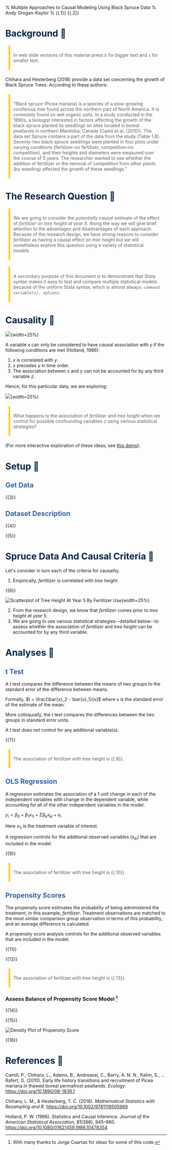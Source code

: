 % Multiple Approaches to Causal Modeling Using Black Spruce Data
% Andy Grogan-Kaylor
% {{.1}} {{.2}}

# Background 🌲

<style>h1 {color: #00274C;} h2 {color: #2F65A7;} blockquote {border-left: 5px solid #ffcb05; margin: 1.5em 10px; padding: 0.5em 10px;}</style>

> In web slide versions of this material press `b` for bigger text and `s` for smaller text.

Chihara and Hesterberg (2018) provide a data set concerning the growth of Black Spruce Trees. According to these authors: 

> "Black spruce (Picea mariana) is a species of a slow-growing coniferous tree found across the northern part of North America. It is commonly found on wet organic soils. In a study conducted in the 1990s, a biologist interested in factors affecting the growth of the black spruce planted its seedlings on sites located in boreal peatlands in northern Manitoba, Canada (Camil et al. (2010)). The data set Spruce contains a part of the data from the study (Table 1.8). Seventy-two black spruce seedlings were planted in four plots under varying conditions (fertilizer–no fertilizer, competition–no competition), and their heights and diameters were measured over the course of 5 years. The researcher wanted to see whether the addition of fertilizer or the removal of competition from other plants (by weeding) affected the growth of these seedlings."

# The Research Question 🌲

> We are going to consider the *potentially causal* estimate of the effect of *fertilizer* on *tree height at year 5*. Along the way we will give brief attention to the advantages and disadvantages of each approach. Because of the research design, we have strong reasons to consider *fertilizer* as having a causal effect on *tree height* but we will nonetheless explore this question using a variety of statistical models.

> A secondary purpose of this document is to demonstrate that Stata syntax makes it easy to test and compare multiple statistical models because of the uniform Stata syntax, which is almost always: `command variable(s), options`.

# Causality 🌲

![](causality.png){width=25%}

A variable $x$ can only be considered to have *causal* association with $y$ if the following conditions are met (Holland, 1986):

1. $x$ is correlated with $y$.
2. $x$ precedes $y$ in time order.
3. The association between $x$ and $y$ can not be accounted for by any third variable $z$.

Hence, for this particular data, we are exploring: 

![](spruce.png){width=25%}

> What happens to the association of *fertilizer* and *tree height* when we control for possible confounding variables $z$ using various statistical strategies?

(For more interactive exploration of these ideas, see [this demo](https://agrogan.shinyapps.io/causality/?_inputs_&sidebarCollapsed=false&y=%22tree%20height%22&sidebarItemExpanded=null&x=%22fertilizer%22&z=%22alternative%20explanation%22)).

# Setup 🌲

## Get Data


{{3}}


## Dataset Description


{{4}}

    

{{5}}


# Spruce Data And Causal Criteria 🌲

Let's consider in turn each of the criteria for causality.

1. Empirically, *fertilizer* is correlated with *tree height*.


{{6}}


![Scatterplot of Tree Height At Year 5 By Fertilizer Use](myscatter.png){width=25%}

2. From the research design, we know that *fertilizer* comes prior to *tree height at year 5*.
3. We are going to use various statistical strategies--detailed below--to assess whether the association of *fertilizer* and *tree height* can be accounted for by any third variable.

# Analyses 🌲

## t Test

A t test compares the difference between the means of two groups to the standard error of the difference between means.

Formally, $t = \frac{\bar{x}_2 - \bar{x}_1}{s}$ where s is the standard error of the estimate of the mean.

More colloquially, the t test compares the differences between the two groups in standard error units.

A t test does *not* control for any additional variable(s).


{{7}}

> The association of fertilizer with tree height is {{.8}}.

## OLS Regression

A regression estimates the association of a 1 unit change in each of the independent variables with change in the dependent variable, while accounting for all of the other independent variables in the model.

$y_i = \beta_0 + \beta_1 x_{1i} + \Sigma \beta_k x_{ki} + e_i$

Here $x_{1i}$ is the treatment variable of interest. 

A regression controls for the additional observed variables ($x_{ki}$) that are included in the model.


{{9}}


> The association of fertilizer with tree height is {{.10}}.

## Propensity Scores

The propensity score estimates the probability of being administered the treatment, in this example, *fertilizer*. Treatment observations are matched to the most similar comparison group observation in terms of this probability, and an average difference is calculated.

A propensity score analysis controls for the additional observed variables that are included in the model.


{{11}}



{{12}}

> The association of fertilizer with tree height is {{.13}}.

### Assess Balance of Propensity Score Model [^Cuartas]

[^Cuartas]: With many thanks to Jorge Cuartas for ideas for some of this code.


{{14}}



{{15}}


![Density Plot of Propensity Score](mydensity.png)


{{16}}


# References 🌲

Camill, P., Chihara, L., Adams, B., Andreassi, C., Barry, A. N. N., Kalim, S., … Rafert, G. (2010). Early life history transitions and recruitment of Picea mariana in thawed boreal permafrost peatlands. *Ecology*. https://doi.org/10.1890/08-1839.1

Chihara, L. M., & Hesterberg, T. C. (2018). *Mathematical Statistics with Resampling and R*. https://doi.org/10.1002/9781119505969

Holland, P. W. (1986). Statistics and Causal Inference. *Journal of the American Statistical Association*, 81(396), 945–960. https://doi.org/10.1080/01621459.1986.10478354
    
    
